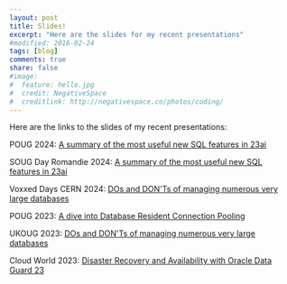 ```yaml
---
layout: post
title: Slides!
excerpt: "Here are the slides for my recent presentations"
#modified: 2016-02-24
tags: [blog]
comments: true
share: false
#image:
#  feature: hello.jpg
#  credit: NegativeSpace
#  creditlink: http://negativespace.co/photos/coding/
---
```


Here are the links to the slides of my recent presentations:

POUG 2024: [A summary of the most useful new SQL features in 23ai](/assets/files/2024_Oracle_23ai_POUG.pdf)

SOUG Day Romandie 2024: [A summary of the most useful new SQL features in 23ai](/assets/files/2024_Oracle_23ai_SQL.pdf)

Voxxed Days CERN 2024: [DOs and DON'Ts of managing numerous very large databases](/assets/files/2024_Voxxed_days_DOs_n_DONTs.pdf)

POUG 2023: [A dive into Database Resident Connection Pooling](/assets/files/2023_DRCP.pdf)

UKOUG 2023: [DOs and DON'Ts of managing numerous very large databases](/assets/files/2023_DOs_n_DONTs.pdf)

Cloud World 2023: [Disaster Recovery and Availability with Oracle Data Guard 23](/assets/files/2023_CloudWorld_DG.pdf)
